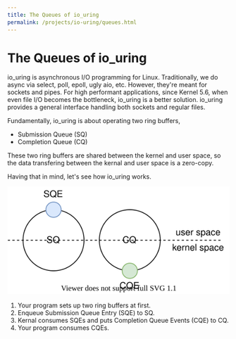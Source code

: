 ```yaml
---
title: The Queues of io_uring
permalink: /projects/io-uring/queues.html
---
```


# The Queues of io_uring

io_uring is asynchronous I/O programming for Linux. Traditionally, we do async via select, poll, epoll, ugly aio, etc. However, they're meant for sockets and pipes. For high performant applications, since Kernel 5.6, when even file I/O becomes the bottleneck, io_uring is a better solution. io_uring provides a general interface handling both sockets and regular files.

Fundamentally, io_uring is about operating two ring buffers,

* Submission Queue (SQ)
* Completion Queue (CQ)

These two ring buffers are shared between the kernel and user space, so the data transfering between the kernal and user space is a zero-copy.

Having that in mind, let's see how io_uring works.

![](/static/images/io_uring-queues.svg)

1. Your program sets up two ring buffers at first.
2. Enqueue Submission Queue Entry (SQE) to SQ.
3. Kernal consumes SQEs and puts Completion Queue Events (CQE) to CQ.
4. Your program consumes CQEs.
